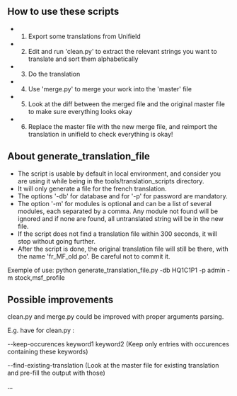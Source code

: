 
How to use these scripts
------------------------

- 1. Export some translations from Unifield
- 2. Edit and run 'clean.py' to extract the relevant strings you want to
     translate and sort them alphabetically
- 3. Do the translation
- 4. Use 'merge.py' to merge your work into the 'master' file
- 5. Look at the diff between the merged file and the original master file to
     make sure everything looks okay
- 6. Replace the master file with the new merge file, and reimport the
     translation in unifield to check everything is okay!

About generate_translation_file
-------------------------------

- The script is usable by default in local environment, and consider you are 
  using it while being in the tools/translation_scripts directory.
- It will only generate a file for the french translation.
- The options '-db' for database and  for '-p' for password are mandatory.
- The option '-m' for modules is optional and can be a list of several modules,
  each separated by a comma. Any module not found will be ignored and if none
  are found, all untranslated string will be in the new file.
- If the script does not find a translation file within 300 seconds, it will stop 
  without going further.
- After the script is done, the original translation file will still be there, with the 
  name 'fr_MF_old.po'. Be careful not to commit it.

Exemple of use: python generate_translation_file.py -db HQ1C1P1 -p admin -m stock,msf_profile

Possible improvements
---------------------

clean.py and merge.py could be improved with proper arguments parsing.

E.g. have for clean.py : 

--keep-occurences keyword1 keyword2
(Keep only entries with occurences containing these keywords)

--find-existing-translation
(Look at the master file for existing translation and pre-fill the output with
those)

...

